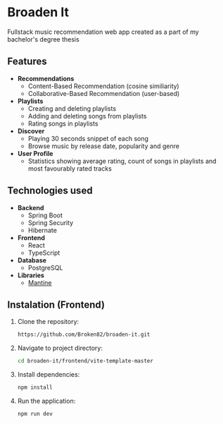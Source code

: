 # Broaden It

Fullstack music recommendation web app created as a part of my bachelor's degree thesis

## Features
- **Recommendations**
  - Content-Based Recommendation (cosine similiarity)
  - Collaborative-Based Recommendation (user-based)
- **Playlists**
  - Creating and deleting playlists
  - Adding and deleting songs from playlists
  - Rating songs in playlists
- **Discover**
  - Playing 30 seconds snippet of each song
  - Browse music by release date, popularity and genre
- **User Profile**
  - Statistics showing average rating, count of songs in playlists and most favourably rated tracks

## Technologies used
- **Backend**
  - Spring Boot
  - Spring Security
  - Hibernate
- **Frontend**
  - React
  - TypeScript
- **Database**
  - PostgreSQL
- **Libraries**
  - [Mantine](https://mantine.dev/)

## Instalation (Frontend)

1. Clone the repository:
   
   ```bash
   https://github.com/Broken82/broaden-it.git
   ```
3. Navigate to project directory:
   
   ```bash
   cd broaden-it/frontend/vite-template-master
   ```
5. Install dependencies:
   
   ```bash
   npm install
   ```
6. Run the application:
   
   ```bash
   npm run dev
   ```
